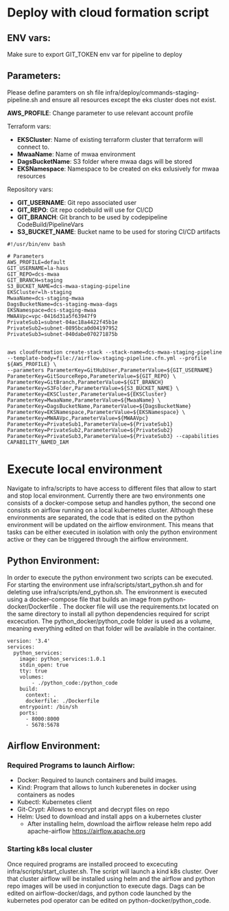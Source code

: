 # Deploy with cloud formation script

## ENV vars:
Make sure to export GIT_TOKEN env var for pipeline to deploy

## Parameters:

Please define paramters on sh file infra/deploy/commands-staging-pipeline.sh and ensure all resources except the eks cluster does not exist.

**AWS_PROFILE**: Change parameter to use relevant account profile

Terraform vars:
- **EKSCluster**: Name of existing terraform cluster that terraform  will connect to.
- **MwaaName**: Name of mwaa environment
- **DagsBucketName**: S3 folder where mwaa dags will be stored
- **EKSNamespace**: Namespace to be created on eks exlusively for mwaa resources

Repository vars:
- **GIT_USERNAME**: Git repo associated user
- **GIT_REPO**: Git repo codebuild will use for CI/CD
- **GIT_BRANCH**: Git branch to be used by codepipeline 
CodeBuild/PipelineVars
- **S3_BUCKET_NAME**: Bucket name to be used for storing CI/CD artifacts



```console
#!/usr/bin/env bash

# Parameters
AWS_PROFILE=default
GIT_USERNAME=la-haus
GIT_REPO=dcs-mwaa
GIT_BRANCH=staging
S3_BUCKET_NAME=dcs-mwaa-staging-pipeline
EKSCluster=lh-staging
MwaaName=dcs-staging-mwaa
DagsBucketName=dcs-staging-mwaa-dags
EKSNamespace=dcs-staging-mwaa
MWAAVpc=vpc-0416d31a5f63947f9
PrivateSub1=subnet-04ac18a4422f45b1e
PrivateSub2=subnet-0895bca0d04197952
PrivateSub3=subnet-040dabe070271875b


aws cloudformation create-stack --stack-name=dcs-mwaa-staging-pipeline --template-body=file://airflow-staging-pipeline.cfn.yml --profile ${AWS_PROFILE} \
--parameters ParameterKey=GitHubUser,ParameterValue=${GIT_USERNAME} ParameterKey=GitSourceRepo,ParameterValue=${GIT_REPO} \
ParameterKey=GitBranch,ParameterValue=${GIT_BRANCH} ParameterKey=S3Folder,ParameterValue=${S3_BUCKET_NAME} \
ParameterKey=EKSCluster,ParameterValue=${EKSCluster} ParameterKey=MwaaName,ParameterValue=${MwaaName} \
ParameterKey=DagsBucketName,ParameterValue=${DagsBucketName} ParameterKey=EKSNamespace,ParameterValue=${EKSNamespace} \
ParameterKey=MWAAVpc,ParameterValue=${MWAAVpc} ParameterKey=PrivateSub1,ParameterValue=${PrivateSub1} ParameterKey=PrivateSub2,ParameterValue=${PrivateSub2} ParameterKey=PrivateSub3,ParameterValue=${PrivateSub3} --capabilities CAPABILITY_NAMED_IAM 
```

# Execute local environment

Navigate to infra/scripts to have access to different files that allow to start and stop local environment. Currently there are two environments one consists of a docker-compose setup and handles python, the second one consists on airflow running on a local kubernetes cluster. Although these environments are separated, the code that is edited on the python environment will be updated on the airflow environment. This means that tasks can be either executed in isolation with only the python environment active or they can be triggered through the airflow environment.  

## Python Environment:

In order to execute the python environment two scripts can be executed. For starting the environment use infra/scripts/start_python.sh and for deleting use infra/scripts/end_python.sh. The environment is executed using a docker-compose file that builds an image from python-docker/Dockerfile . The docker file will use the requirements.txt located on the same directory to install all python dependencies required for script excecution. The python_docker/python_code folder is used as a volume, meaning everything edited on that folder will be available in the container.



```console
version: '3.4'
services:
  python_services:
    image: python_services:1.0.1
    stdin_open: true
    tty: true 
    volumes:
        - ./python_code:/python_code
    build:
      context: .
      dockerfile: ./Dockerfile
    entrypoint: /bin/sh
    ports:
      - 8000:8000
      - 5678:5678
```

## Airflow Environment:

### Required Programs to launch Airflow:

- Docker: Required to launch containers and build images.
- Kind: Program that allows to lunch kuberenetes in docker using containers as nodes
- Kubectl: Kubernetes client 
- Git-Crypt: Allows to encrypt and decrypt files on repo 
- Helm: Used to download and install apps on a kubernetes cluster
  - After installing helm, download the airflow release helm repo add apache-airflow https://airflow.apache.org

### Starting k8s local cluster

Once required programs are installed proceed to excecuting infra/scripts/start_cluster.sh. The script will launch a kind k8s cluster. Over that cluster airflow will be installed using helm and the airflow and python repo images will be used in conjunction to execute dags. Dags can be edited on airflow-docker/dags, and python code launched by the kubernetes pod operator can be edited on python-docker/python_code. 

